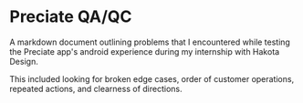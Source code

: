# Preciate QA/QC

A markdown document outlining problems that I encountered while testing the Preciate app's android experience during my internship with Hakota Design.

This included looking for broken edge cases, order of customer operations, repeated actions, and clearness of directions.
